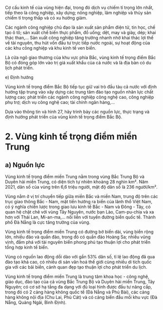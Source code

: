 Cơ cấu kinh tế của vùng hiện đại, trong đó dịch vụ chiếm tỉ trọng lớn nhất, tiếp theo là công nghiệp, xây dựng; nông nghiệp, lâm nghiệp và thủy sản chiếm tỉ trọng thấp và có xu hướng giảm.

Các ngành công nghiệp chủ đạo là sản xuất sản phẩm điện tử, tin học, chế tạo ô tô; sản xuất chế biến thực phẩm, đồ uống; dệt, may và giày, dép; khai thác than,... Sản xuất công nghiệp tăng trưởng nhanh nhờ khai thác lợi thế về tài nguyên, thu hút vốn đầu tư trực tiếp nước ngoài, sự hoạt động của các khu công nghiệp và khu kinh tế ven biển.

Là cửa ngõ giao thương của khu vực phía Bắc, vùng kinh tế trọng điểm Bắc Bộ có đóng góp lớn vào trị giá xuất khẩu của cả nước và là địa bàn có du lịch phát triển.

e) Định hướng

Vùng kinh tế trọng điểm Bắc Bộ tiếp tục giữ vai trò đầu tàu cả nước với định hướng tập trung vào xây dựng các trung tâm đào tạo nguồn nhân lực chất lượng cao; phát triển các ngành công nghiệp công nghệ cao, công nghiệp phụ trợ; dịch vụ công nghệ cao; tài chính ngân hàng,...

Dựa vào thông tin và hình 27, hãy trình bày các nguồn lực, thực trạng và định hướng phát triển của vùng kinh tế trọng điểm Bắc Bộ.

# 2. Vùng kinh tế trọng điểm miền Trung

## a) Nguồn lực

Vùng kinh tế trọng điểm miền Trung nằm trong vùng Bắc Trung Bộ và Duyên hải miền Trung, có diện tích tự nhiên khoảng 28 nghìn km². Năm 2021, dân số của vùng trên 6,6 triệu người, mật độ dân số là 236 người/km².

Vùng nằm ở vị trí chuyển tiếp giữa miền Bắc và miền Nam, trung độ trên các trục giao thông Bắc - Nam, mặt tiền hướng ra biển của lãnh thổ Việt Nam, có ý nghĩa chiến lược trong giao lưu kinh tế Bắc - Nam và Đông - Tây, có quan hệ chặt chẽ với vùng Tây Nguyên, nước bạn Lào, Cam-pu-chia và xa hơn với Thái Lan, Mi-an-ma,... nối liền với tuyến đường biển quốc tế. Thành phố Đà Nẵng là cực tăng trưởng của vùng.

Vùng kinh tế trọng điểm miền Trung có đường bờ biển dài, vùng biển rộng lớn, nhiều đảo và quần đảo, trong đó có quần đảo Hoàng Sa; nhiều vũng vịnh, đầm phá với tài nguyên biển phong phú tạo thuận lợi cho phát triển tổng hợp kinh tế biển.

Vùng có nguồn lao động dồi dào với gần 53% dân số, tỉ lệ lao động đã qua đào tạo khá cao, có nhiều di sản văn hoá thế giới cùng nhiều di tích quốc gia với các bãi biển, cảnh quan đẹp tạo thuận lợi cho phát triển du lịch.

Vùng kinh tế trọng điểm miền Trung là trung tâm khoa học - công nghệ, giáo dục, đào tạo của cả vùng Bắc Trung Bộ và Duyên hải miền Trung, Tây Nguyên; có cơ sở hạ tầng đa dạng với đủ loại hình được đầu tư nâng cấp, trong đó có 2 cảng hàng không quốc tế (Đà Nẵng và Phú Bài), các cảng hàng không nội địa (Chu Lai, Phù Cát) và có cảng biển đầu mối khu vực (Đà Nẵng, Quảng Ngãi, Bình Định).